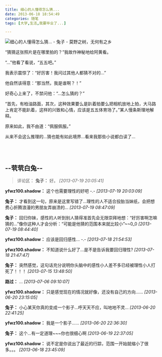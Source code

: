 ```yaml
---
title: 细心的人懂得怎么猜...
date: 2013-06-18 18:54:49
categories: 随笔
tags: [大学,生活,我要毕业了...]

---
```

![细心的人懂得怎么猜... - 兔子 - 莫野之树，无何有之乡](3327878649750216227.jpg)

“猜猜这张照片是在哪里拍的？”我故作神秘地给阿黄看。

“...”他看了看说，“五五吧。”

我表示震惊了：“好厉害！我问过其他人都猜不对的...”

他自然该得意：“那当然，我是谁啊？！”

好奇心上来了，不禁问他：“...怎么猜的？”

“首先，有柏油路面，其次，这种效果要么是趴着拍要么把相机放地上拍，大马路上肯定不能趴着，这样的兴致和心情，应该是五五体育场了。”某人慢条斯理地解释。

原来如此，我不由道：“佩服佩服。”

从来不会这么推理的...猜也能有如此境界...看来我那些小说都白读了...

<br /><br />

--茕茕白兔--
---
>评论区：
>**兔子：** 好。  *[2013-07-19 20:05:41]*
>
**yfwz100.shadow：** 这个也需要理性的好吧 -.-  *[2013-07-19 20:03:09]*
>
**兔子：** 才看到这一句，原来是这里写错了...理性的人不适合投胎当妹纸，会把想费心折腾浪漫的男朋友弄崩溃的...  *[2013-07-19 08:47:09]*
>
**兔子：** 回归你妹，感性的人听到别人猜得准首先会无限崇拜地想：“好厉害啊怎嘛猜的...”像你这种人才会分析：“可能是他猜的范围本来就比较小”~~0_0  *[2013-07-19 08:44:40]*
>
**yfwz100.shadow：** 应该是回归感性... -.-  *[2013-07-18 21:54:53]*
>
**yfwz100.shadow：** 不知道说什么好了...是不是告诉我要回归理性?  *[2013-07-18 21:47:47]*
>
**兔子：** 突然感觉，这句话充分说明你头脑中的感性小人差不多已经被理性小人打死了！！！  *[2013-07-15 13:48:50]*
>
**路过：** ...  *[2013-07-06 09:10:07]*
>
**yfwz100.shadow：** 只是感觉现在的情况就好像，还没有自己的方向……  *[2013-06-20 23:15:05]*
>
**兔子：** 小心某天你真的变成一个影子...呼天天不应，叫地地不灵...  *[2013-06-20 22:41:25]*
>
**yfwz100.shadow：** 我是一个影子……  *[2013-06-20 22:36:30]*
>
**兔子：** 这个...有一定道理~~~你也很细心啊  *[2013-06-19 22:37:05]*
>
**yfwz100.shadow：** 说不定是你说出了最近的行踪，范围一开始就缩小了很多。。。  *[2013-06-18 23:45:09]*
>
